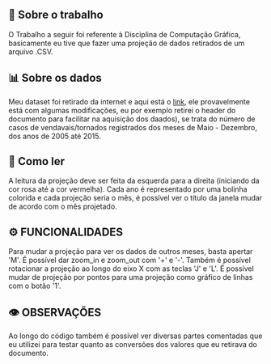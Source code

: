 ## 📄 Sobre o trabalho
O Trabalho a seguir foi referente à Disciplina de Computação Gráfica, basicamente eu tive que fazer 
uma projeção de dados retirados de um arquivo .CSV.

## 📊 Sobre os dados
Meu dataset foi retirado da internet e aqui está o [link](https://people.sc.fsu.edu/~jburkardt/data/csv/csv.html), ele 
provavelmente está com algumas modificações, eu por exemplo retirei o header do documento para 
facilitar na aquisição dos daados), se trata do número de casos de vendavais/tornados registrados 
dos meses de Maio - Dezembro, dos anos de 2005 até 2015. 

## 📖 Como ler
A leitura da projeção deve ser feita da esquerda para a direita (iniciando da cor rosa até a cor 
vermelha). Cada ano é representado por uma bolinha colorida e cada projeção seria o mês, é possível 
ver o título da janela mudar de acordo com o mês projetado. 

## ⚙️ FUNCIONALIDADES
Para mudar a projeção para ver os dados de outros meses, basta apertar 'M'. 
É possível dar zoom_in e zoom_out com '+' e '-'.
Também é possível rotacionar a projeção ao longo do eixo X com as teclas 'J' e 'L'.
É possível mudar de projeção por pontos para uma projeção como gráfico de linhas com o botão '1'.

## 👁️ OBSERVAÇÕES
Ao longo do código também é possível ver diversas partes comentadas que eu utilizei para 
testar quanto as conversões dos valores que eu retirava do documento.
